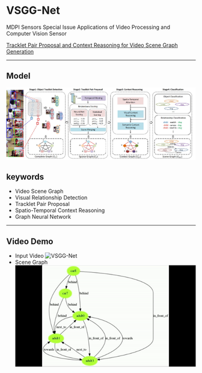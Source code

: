 # VSGG-Net

MDPI Sensors Special Issue Applications of Video Processing and Computer Vision Sensor

[Tracklet Pair Proposal and Context Reasoning for Video Scene Graph Generation](https://www.mdpi.com/1424-8220/21/9/3164)

- - -

## Model
![VSGG-Net](image/model.jpg)

## keywords
- Video Scene Graph
- Visual Relationship Detection
- Tracklet Pair Proposal
- Spatio-Temporal Context Reasoning
- Graph Neural Network

- - -

## Video Demo
* Input Video
  ![VSGG-Net](image/input_vid.gif)
* Scene Graph
  ![VSGG-Net](image/graph.gif) 
